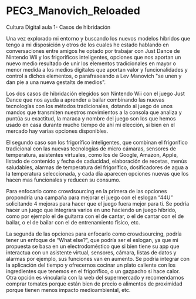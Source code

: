 # PEC3_Manovich_Reloaded
Cultura Digital aula 1- Casos de hibridación

Una vez explorado mi entorno y buscando los nuevos modelos híbridos que tengo a mi disposición y otros de los cuales he estado hablando en conversaciones entre amigos he optado por trabajar con Just Dance de Nintendo Wii y los frigoríficos inteligentes, opciones que nos aportan un nuevo medio resultado de unir los elementos tradicionales en mayor o menor medida a los medios digitales que aportan valor y funcionalidades y control a dichos elementos, o parafraseando a Lev Manovich "se unen y dan pie a una nueva gestalts de medios". 

Los dos casos de hibridación elegidos son Nintendo Wii con el juego Just Dance que nos ayuda a aprender a bailar combinando las nuevas tecnologías con los métodos tradicionales, dotando al juego de unos mandos que transmiten nuestros movimientos a la consola que analiza y puntúa su exactitud, la maraca y nombre del juego son los que hemos usado en casa durante mucho tiempo de ahí mi elección, si bien en el mercado hay varias opciones disponibles.

El segundo caso son los frigorífico inteligentes, que combinan el frigorífico tradicional con las nuevas tecnologías de micro cámaras, sensores de temperatura, asistentes virtuales, como los de Google, Amazon, Apple, listado de contenido y fecha de caducidad, elaboración de recetas, menús saludables, alarmas de temperatura del frigorífico, dosificadores de agua a la temperatura seleccionada, y cada día aparecen opciones nuevas que los hacen mas funcionales y reducen su consumo.


Para enfocarlo como crowdsourcing en la primera de las opciones propondría una campaña para mejorar el juego con el eslogan “44U” solicitando 4 mejoras para hacer que el juego fuera mejor para ti. Se podría hacer un juego que integrara varios en uno haciendo un juego híbrido, como por ejemplo el de guitarra con el de cantar, o el de cantar con el de bailar, o el de bailar con el de entrenamiento físico, etc.

La segunda de las opciones para enfocarlo como crowdsourcing, podría tener un enfoque de “What else?”, que podría ser el eslogan, ya que mi propuesta se basa en un electrodoméstico que si bien tiene su app que interactua con un asistente virtual, sensores, cámara, listas de datos y alarmas por ejemplo, sus funciones van en aumento. Se podría integrar con la aplicación del tiempo y ofrecernos cocinar un plato caliente con los ingredientes que tenemos en el frigorífico, o un gazpacho si hace calor. Otra opción es vincularla con la web del supermercado y recomendarnos comprar tomates porque están bien de precio o alimentos de proximidad porque tienen menos impacto medioambiental, etc.

